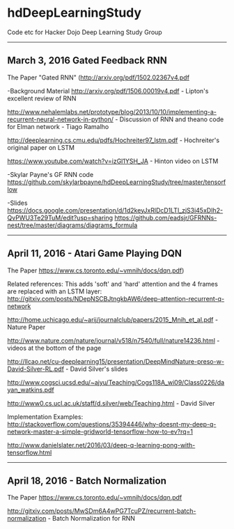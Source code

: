# hdDeepLearningStudy
Code etc for Hacker Dojo Deep Learning Study Group
__________________________________________________________________________________________________________
##  March 3, 2016 Gated Feedback RNN
The Paper
"Gated RNN" (http://arxiv.org/pdf/1502.02367v4.pdf

-Background Material
http://arxiv.org/pdf/1506.00019v4.pdf - Lipton's excellent review of RNN

http://www.nehalemlabs.net/prototype/blog/2013/10/10/implementing-a-recurrent-neural-network-in-python/ - Discussion of RNN and theano code for Elman network - Tiago Ramalho

http://deeplearning.cs.cmu.edu/pdfs/Hochreiter97_lstm.pdf - Hochreiter's original paper on LSTM

https://www.youtube.com/watch?v=izGl1YSH_JA - Hinton video on LSTM 

-Skylar Payne's GF RNN code
https://github.com/skylarbpayne/hdDeepLearningStudy/tree/master/tensorflow

-Slides
https://docs.google.com/presentation/d/1d2keyJxRlDcD1LTl_zjS3i45xDIh2-QvPWU3Te29TuM/edit?usp=sharing
https://github.com/eadsjr/GFRNNs-nest/tree/master/diagrams/diagrams_formula

___________________________________________________________________________________________________________
## April 11, 2016 - Atari Game Playing DQN
The Paper
https://www.cs.toronto.edu/~vmnih/docs/dqn.pdf)

Related references:
This adds 'soft' and 'hard' attention and the 4 frames are replaced with an LSTM layer:
http://gitxiv.com/posts/NDepNSCBJtngkbAW6/deep-attention-recurrent-q-network

http://home.uchicago.edu/~arij/journalclub/papers/2015_Mnih_et_al.pdf - Nature Paper

http://www.nature.com/nature/journal/v518/n7540/full/nature14236.html - videos at the bottom of the page

http://llcao.net/cu-deeplearning15/presentation/DeepMindNature-preso-w-David-Silver-RL.pdf - David Silver's slides

http://www.cogsci.ucsd.edu/~ajyu/Teaching/Cogs118A_wi09/Class0226/dayan_watkins.pdf

http://www0.cs.ucl.ac.uk/staff/d.silver/web/Teaching.html - David Silver

Implementation Examples:
http://stackoverflow.com/questions/35394446/why-doesnt-my-deep-q-network-master-a-simple-gridworld-tensorflow-how-to-ev?rq=1

http://www.danielslater.net/2016/03/deep-q-learning-pong-with-tensorflow.html

_________________________________________________________________________________________________________________
## April 18, 2016 - Batch Normalization
The Paper
https://www.cs.toronto.edu/~vmnih/docs/dqn.pdf

http://gitxiv.com/posts/MwSDm6A4wPG7TcuPZ/recurrent-batch-normalization - Batch Normalization for RNN
